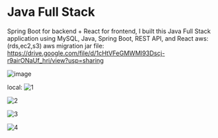 # Java Full Stack
Spring Boot for backend + React for frontend,
I built this Java Full Stack application using MySQL, Java, Spring Boot, REST API, and React
aws:(rds,ec2,s3)
aws migration  jar file:
 https://drive.google.com/file/d/1cHtVFeGMWMl93Dscj-r9airONaUf_hri/view?usp=sharing
 
![image](https://github.com/user-attachments/assets/a211ef44-8a08-4c0c-a1e0-b399ee5cffc8)

local:
![1](https://github.com/user-attachments/assets/4d8de709-9847-40bd-89c3-66442f65e19a)

![2](https://github.com/user-attachments/assets/22b93c74-ec04-4085-99ff-44fb835f614f)

![3](https://github.com/user-attachments/assets/e3c70897-767b-4474-b37c-3c964c186419)

![4](https://github.com/user-attachments/assets/3adc5422-f613-4b9a-91bc-3725b15a8e23)
